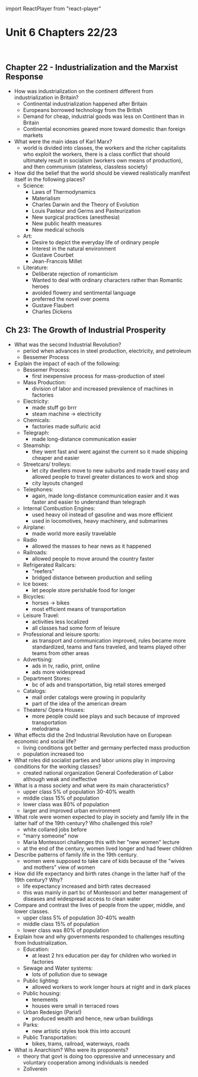 import ReactPlayer from "react-player"

# Unit 6 Chapters 22/23
<ReactPlayer url="https://www.youtube.com/watch?v=MN8fjAjLLpg"  />

<br />
<ReactPlayer url="https://www.youtube.com/watch?v=meC5Zl5PC1U" />


## Chapter 22 - Industrialization and the Marxist Response
- How was industrialization on the continent different from industrialization in Britain?
  - Continental industrialization happened after Britain
  - Europeans borrowed technology from the British
  - Demand for cheap, industrial goods was less on Continent than in Britain
  - Continental economies geared more toward domestic than foreign markets
- What were the main ideas of Karl Marx?
  - world is divided into classes, the workers and the richer capitalists who exploit the workers, there is a class conflict that should ultimately result in socialism (workers own means of production), and then communism (stateless, classless society)
- How did the belief that the world should be viewed realistically manifest itself in the following places?
  - Science:
    - Laws of Thermodynamics
    - Materialism
    - Charles Darwin and the Theory of Evolution
    - Louis Pasteur and Germs and Pasteurization
    - New surgical practices (anesthesia)
    - New public health measures
    - New medical schools
  - Art:
    - Desire to depict the everyday life of ordinary people
    - Interest in the natural environment
    - Gustave Courbet
    - Jean-Francois Millet
  - Literature:
    - Deliberate rejection of romanticism
    - Wanted to deal with ordinary characters rather than Romantic heroes
    - avoided flowery and sentimental language
    - preferred the novel over poems
    - Gustave Flaubert
    - Charles Dickens
## Ch 23: The Growth of Industrial Prosperity
- What was the second Industrial Revolution?
  - period when advances in steel production, electricity, and petroleum
  - Bessemer Process
- Explain the impact of each of the following:
  - Bessemer Process:
    - first inexpensive process for mass-production of steel
  - Mass Production:
    - division of labor and increased prevalence of machines in factories
  - Electricity:
    - made stuff go brrr
    - steam machine -> electricity
  - Chemicals:
    - factories made sulfuric acid
  - Telegraph:
    - made long-distance communication easier
  - Steamship:
    - they went fast and went against the current so it made shipping cheaper and easier
  - Streetcars/ trolleys:
    - let city dwellers move to new suburbs and made travel easy and allowed people to travel greater distances to work and shop
    - city layouts changed
  - Telephones:
    - again, made long-distance communication easier and it was faster and easier to understand than telegraph
  - Internal Combustion Engines:
    - used heavy oil instead of gasoline and was more efficient
    - used in locomotives, heavy machinery, and submarines
  - Airplane:
    - made world more easily travelable
  - Radio
    - allowed the masses to hear news as it happened
  - Railroads:
    - allowed people to move around the country faster
  - Refrigerated Railcars:
    - "reefers"
    - bridged distance between production and selling
  - Ice boxes:
    - let people store perishable food for longer
  - Bicycles:
    - horses -> bikes
    - most efficient means of transportation
  - Leisure Travel:
    - activities less localized
    - all classes had some form of leisure
  - Professional and leisure sports:
    - as transport and communication improved, rules became more standardized, teams and fans traveled, and teams played other teams from other areas
  - Advertising:
    - ads in tv, radio, print, online
    - ads more widespread
  - Department Stores:
    - bc of ads and transportation, big retail stores emerged
  - Catalogs:
    - mail order catalogs were growing in popularity
    - part of the idea of the american dream
  - Theaters/ Opera Houses:
    - more people could see plays and such because of improved transportation
    - melodrama
- What effects did the 2nd Industrial Revolution have on European economic and social life?
  - living conditions got better and germany perfected mass production
  - population increased too
- What roles did socialist parties and labor unions play in improving conditions for the working classes?
  - created national organization General Confederation of Labor although weak and ineffective
- What is a mass society and what were its main characteristics?
  - upper class 5% of population 30-40% wealth
  - middle class 15% of population
  - lower class was 80% of population
  - larger and improved urban environment
- What role were women expected to play in society and family life in the latter half of the 19th century? Who challenged this role?
  - white collared jobs before
  - "marry someone" now
  - Maria Montessori challenges this with her "new women" lecture
  - at the end of the century, women lived longer and had fewer children
- Describe patterns of family life in the 19th century.
  - women were supposed to take care of kids because of the "wives and mothers" view of women
- How did life expectancy and birth rates change in the latter half of the 19th century? Why?
  - life expectancy increased and birth rates decreased
  - this was mainly in part bc of Montessori and better management of diseases and widespread access to clean water
- Compare and contrast the lives of people from the upper, middle, and lower classes.
  - upper class 5% of population 30-40% wealth
  - middle class 15% of population
  - lower class was 80% of population
- Explain how and why governments responded to challenges resulting from Industrialization.
  - Education:
    - at least 2 hrs education per day for children who worked in factories
  - Sewage and Water systems:
    - lots of pollution due to sewage
  - Public lighting:
    - allowed workers to work longer hours at night and in dark places
  - Public housing:
    - tenements
    - houses were small in terraced rows
  - Urban Redesign (Paris!)
    - produced wealth and hence, new urban buildings
  - Parks:
    - new artistic styles took this into account
  - Public Transportation:
    - bikes, trams, railroad, waterways, roads
- What is Anarchism?  Who were its proponents?
  - theory that govt is doing too oppressive and unnecessary and voluntary cooperation among individuals is needed
  - Zollverein

